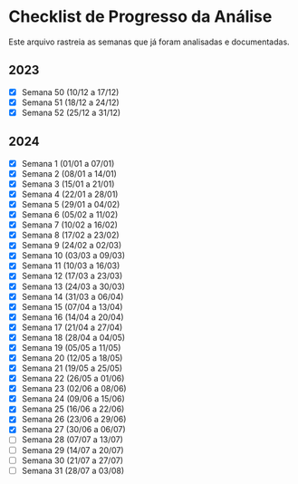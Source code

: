 # Checklist de Progresso da Análise

Este arquivo rastreia as semanas que já foram analisadas e documentadas.

## 2023

- [x] Semana 50 (10/12 a 17/12)
- [x] Semana 51 (18/12 a 24/12)
- [x] Semana 52 (25/12 a 31/12)

## 2024

- [x] Semana 1 (01/01 a 07/01)
- [x] Semana 2 (08/01 a 14/01)
- [x] Semana 3 (15/01 a 21/01)
- [x] Semana 4 (22/01 a 28/01)
- [x] Semana 5 (29/01 a 04/02)
- [x] Semana 6 (05/02 a 11/02)
- [x] Semana 7 (10/02 a 16/02)
- [x] Semana 8 (17/02 a 23/02)
- [x] Semana 9 (24/02 a 02/03)
- [x] Semana 10 (03/03 a 09/03)
- [x] Semana 11 (10/03 a 16/03)
- [x] Semana 12 (17/03 a 23/03)
- [x] Semana 13 (24/03 a 30/03)
- [x] Semana 14 (31/03 a 06/04)
- [x] Semana 15 (07/04 a 13/04)
- [x] Semana 16 (14/04 a 20/04)
- [x] Semana 17 (21/04 a 27/04)
- [x] Semana 18 (28/04 a 04/05)
- [x] Semana 19 (05/05 a 11/05)
- [x] Semana 20 (12/05 a 18/05)
- [x] Semana 21 (19/05 a 25/05)
- [x] Semana 22 (26/05 a 01/06)
- [x] Semana 23 (02/06 a 08/06)
- [x] Semana 24 (09/06 a 15/06)
- [x] Semana 25 (16/06 a 22/06)
- [x] Semana 26 (23/06 a 29/06)
- [x] Semana 27 (30/06 a 06/07)
- [ ] Semana 28 (07/07 a 13/07)
- [ ] Semana 29 (14/07 a 20/07)
- [ ] Semana 30 (21/07 a 27/07)
- [ ] Semana 31 (28/07 a 03/08)
